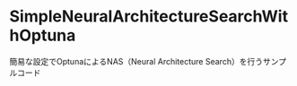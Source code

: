 # SimpleNeuralArchitectureSearchWithOptuna
簡易な設定でOptunaによるNAS（Neural Architecture Search）を行うサンプルコード
